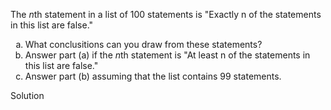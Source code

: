 The *n*th statement in a list of 100 statements is "Exactly n of the statements in this list are false."

1. What conclusitions can you draw from these statements?
2. Answer part (a) if the *n*th statement is "At least n of the statements in this list are false."
3. Answer part (b) assuming that the list contains 99 statements.

Solution



<style type="text/css">
    ol { list-style-type: lower-alpha; }
</style>
